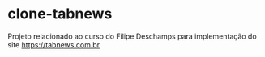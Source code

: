 # clone-tabnews

Projeto relacionado ao curso do Filipe Deschamps para implementação do site <https://tabnews.com.br>
